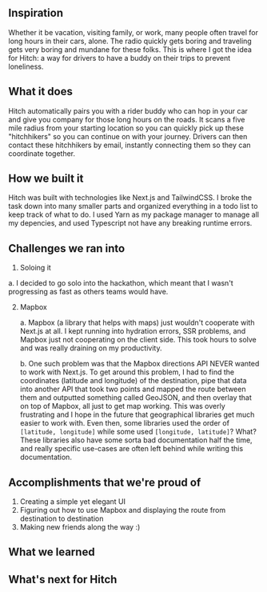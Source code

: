 ## Inspiration

Whether it be vacation, visiting family, or work, many people often travel for long hours in their cars, alone. The radio quickly gets boring and traveling gets very boring and mundane for these folks. This is where I got the idea for Hitch: a way for drivers to have a buddy on their trips to prevent loneliness.

## What it does

Hitch automatically pairs you with a rider buddy who can hop in your car and give you company for those long hours on the roads. It scans a five mile radius from your starting location so you can quickly pick up these "hitchhikers" so you can continue on with your journey. Drivers can then contact these hitchhikers by email, instantly connecting them so they can coordinate together.

## How we built it
Hitch was built with technologies like Next.js and TailwindCSS. I broke the task down into many smaller parts and organized everything in a todo list to keep track of what to do. I used Yarn as my package manager to manage all my depencies, and used Typescript not have any breaking runtime errors.

## Challenges we ran into

1. Soloing it
 
 a. I decided to go solo into the hackathon, which meant that I wasn't progressing as fast as others teams would have.
 
2. Mapbox
    
    a. Mapbox (a library that helps with maps) just wouldn't cooperate with Next.js at all. I kept running into hydration errors, SSR problems, and Mapbox just not cooperating on the client side. This took hours to solve and was really draining on my productivity. 
    
    b. One such problem was that the Mapbox directions API NEVER wanted to work with Next.js. To get around this problem, I had to find the coordinates (latitude and longitude) of the destination, pipe that data into another API that took two points and mapped the route between them and outputted something called GeoJSON, and then overlay that on top of Mapbox, all just to get map working. This was overly frustrating and I hope in the future that geographical libraries get much easier to work with. Even then, some libraries used the order of `[latitude, longitude]` while some used `[longitude, latitude]`? What? These libraries also have some sorta bad documentation half the time, and really specific use-cases are often left behind while writing this documentation.

## Accomplishments that we're proud of

1. Creating a simple yet elegant UI
2. Figuring out how to use Mapbox and displaying the route from destination to destination
3. Making new friends along the way :)

## What we learned



## What's next for Hitch
